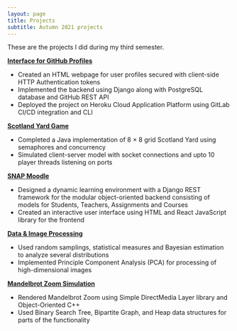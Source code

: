 ```yaml
---
layout: page
title: Projects
subtitle: Autumn 2021 projects
---
```


These are the projects I did during my third semester.

[**Interface for GitHub Profiles**](./github-profiles/)
- Created an HTML webpage for user profiles secured with client-side HTTP Authentication tokens
- Implemented the backend using Django along with PostgreSQL database and GitHub REST API
- Deployed the project on Heroku Cloud Application Platform using GitLab CI/CD integration and CLI

[**Scotland Yard Game**](./scotland-yard/)
- Completed a Java implementation of 8 × 8 grid Scotland Yard using semaphores and concurrency
- Simulated client-server model with socket connections and upto 10 player threads listening on ports

[**SNAP Moodle**](./snap-moodle/)
- Designed a dynamic learning environment with a Django REST framework for the modular object-oriented backend consisting of models for Students, Teachers, Assignments and Courses
- Created an interactive user interface using HTML and React JavaScript library for the frontend

[**Data & Image Processing** ](./image-proc/)
- Used random samplings, statistical measures and Bayesian estimation to analyze several distributions
- Implemented Principle Component Analysis (PCA) for processing of high-dimensional images

[**Mandelbrot Zoom Simulation**](./mandelbrot-zoom/)
- Rendered Mandelbrot Zoom using Simple DirectMedia Layer library and Object-Oriented C++
- Used Binary Search Tree, Bipartite Graph, and Heap data structures for parts of the functionality